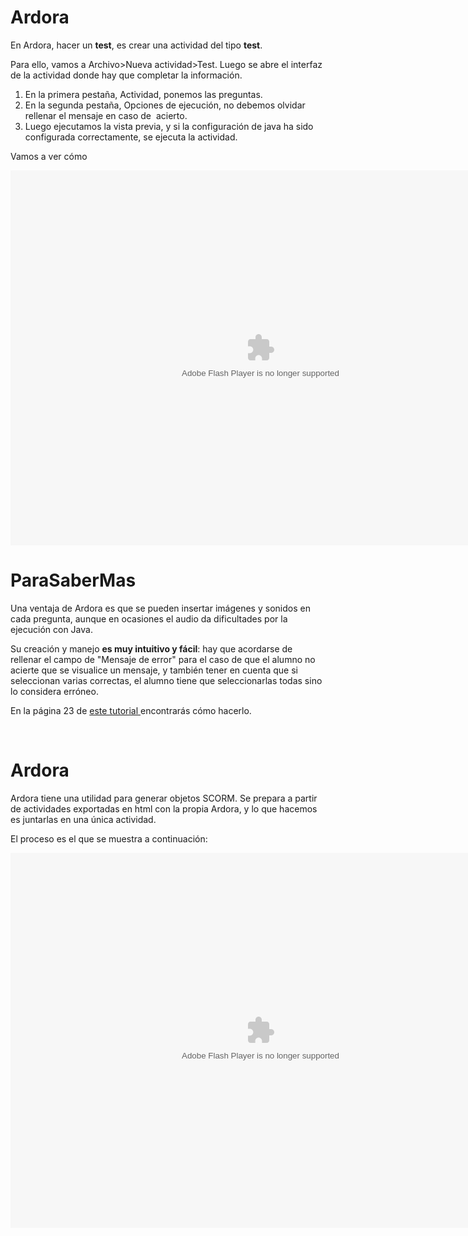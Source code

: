 
# Ardora

En Ardora, hacer un **test**, es crear una actividad del tipo **test**.

Para ello, vamos a Archivo&gt;Nueva actividad&gt;Test. Luego se abre el interfaz de la actividad donde hay que completar la información.

1. En la primera pestaña, Actividad, ponemos las preguntas.
1. En la segunda pestaña, Opciones de ejecución, no debemos olvidar rellenar el mensaje en caso de  acierto.
1. Luego ejecutamos la vista previa, y si la configuración de java ha sido configurada correctamente, se ejecuta la actividad.

Vamos a ver cómo

<object data="http://aularagon.catedu.es/materialesaularagon2013/herramelabor/tm3/TEST_Ardora.swf" height="600" style="display: block; margin-left: auto; margin-right: auto;" type="application/x-shockwave-flash" width="800"><param name="src" value="http://aularagon.catedu.es/materialesaularagon2013/herramelabor/tm3/TEST_Ardora.swf"/></object>

# ParaSaberMas

Una ventaja de Ardora es que se pueden insertar imágenes y sonidos en cada pregunta, aunque en ocasiones el audio da dificultades por la ejecución con Java.

Su creación y manejo **es muy intuitivo y fácil**: hay que acordarse de rellenar el campo de "Mensaje de error" para el caso de que el alumno no acierte que se visualice un mensaje, y también tener en cuenta que si seleccionan varias correctas, el alumno tiene que seleccionarlas todas sino lo considera erróneo.

En la página 23 de [este tutorial ](http://catedu.es/materialesaularagon2013/herramelabor/mm3/Tutorial_Ardora.pdf)encontrarás cómo hacerlo.

 


# Ardora

Ardora tiene una utilidad para generar objetos SCORM. Se prepara a partir de actividades exportadas en html con la propia Ardora, y lo que hacemos es juntarlas en una única actividad.

El proceso es el que se muestra a continuación:

<object data="http://aularagon.catedu.es/materialesaularagon2013/herramelabor/tm5/sco_ardora.swf" height="600" type="application/x-shockwave-flash" width="800"><param name="src" value="http://aularagon.catedu.es/materialesaularagon2013/herramelabor/tm5/sco_ardora.swf"/></object>

